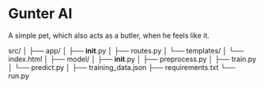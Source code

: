 # Gunter AI

A simple pet, which also acts as a butler, when he feels like it.

src/
│
├── app/
│ ├── __init__.py
│ ├── routes.py
│ └── templates/
│   └── index.html
│
├── model/
│ ├── __init__.py
│ ├── preprocess.py
│ ├── train.py
│ └── predict.py
│
├── training_data.json
├── requirements.txt
└── run.py
